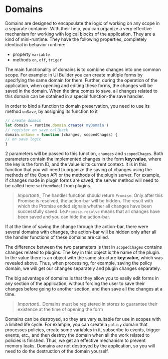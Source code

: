 # Domains

Domains are designed to encapsulate the logic of working on any scope in a separate container. With their help, you can organize a very effective mechanism for working with logical blocks of the application. They are a kind of mini-runtime. They have the following properties, completely identical in behavior runtime:
- property `variable`
- methods `on`, `off`, `triger`

The main functionality of domains is to combine changes into one common scope. For example: in UI Builder you can create multiple forms by specifying the same domain for them. Further, during the operation of the application, when opening and editing these forms, the changes will be saved in the domain. When the time comes to save, all changes related to this domain can be obtained in a special function-the save handler.

In order to bind a function to domain preservation, you need to use its method `onSave`, by assigning its function to it

```javascript
// create domain
let domain = runtime.domain.create('myDomain')
// register on save callback
domain.onSave = function (changes, scopedChages) {
// on save logic
}
```
2 parameters will be passed to this function, `changes` and `scopedChages`.
Both parameters contain the implemented changes in the form __key:value__, where the key is the form ID, and the value is its current context. It is in this function that you will need to organize the saving of changes using the methods of the Open API or the methods of the plugin server. For example, if changes made in plugin forms are saved, the server method will need to be called here `setformModel` from plugins.

> _Important!__
The handler function should return `Promise`. Only after this Promise is resolved, the action-bar will be hidden. The result with which the Promise ended signals whether all changes have been successfully saved. I.e.`Promise.resolve` means that all changes have been saved and you can hide the action-bar. 

If at the time of saving the change through the action-bar, there were several domains with changes, the action-bar will be hidden only after all the handler functions of these domains are called.

The difference between the two parameters is that in `scopedChages` contains changes related to plugins. The key in this object is the name of the plugin. In the value there is an object with the same structure __key:value__, which was revealed above. Thus, when processing, for example, saving the policy domain, we will get our changes separately and plugin changes separately.

The big advantage of domains is that they allow you to easily edit forms in any section of the application, without forcing the user to save their changes before going to another section, and then save all the changes at a time.

> _Important!__
Domains must be registered in stores to guarantee their existence at the time of opening the form

Domains can be destroyed, so they are very suitable for use in scopes with a limited life cycle. For example, you can create a `policy` domain that processes policies, create some variables in it, subscribe to events, trigger events, etc., and then destroy the domain when all the work related to policies is finished. Thus, we get an effective mechanism to prevent memory leaks. Domains are not destroyed by the application, so you will need to do the destruction of the domain yourself.